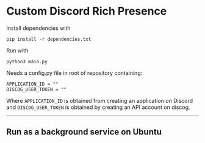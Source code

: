 # Custom Discord Rich Presence

Install dependencies with

`pip install -r dependencies.txt`

Run with

`python3 main.py`

Needs a config.py file in root of repository containing:

```
APPLICATION_ID = ""
DISCOG_USER_TOKEN = ""
```

Where `APPLICATION_ID` is obtained from creating an application on Discord and `DISCOG_USER_TOKEN` is obtained by creating an API account on discog.

---
## Run as a background service on Ubuntu

